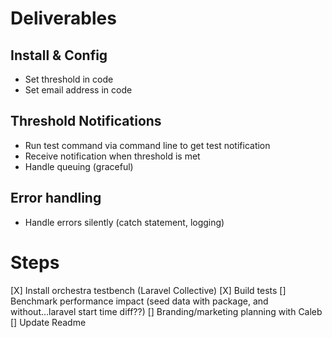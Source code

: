 # Deliverables

## Install & Config
- Set threshold in code
- Set email address in code

## Threshold Notifications
- Run test command via command line to get test notification
- Receive notification when threshold is met
- Handle queuing (graceful)

## Error handling
- Handle errors silently (catch statement, logging)

# Steps
[X] Install orchestra testbench (Laravel Collective)
[X] Build tests
[] Benchmark performance impact (seed data with package, and without...laravel start time diff??)
[] Branding/marketing planning with Caleb
[] Update Readme


